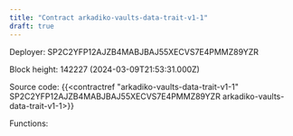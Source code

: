 ```yaml
---
title: "Contract arkadiko-vaults-data-trait-v1-1"
draft: true
---
```

Deployer: SP2C2YFP12AJZB4MABJBAJ55XECVS7E4PMMZ89YZR


 



Block height: 142227 (2024-03-09T21:53:31.000Z)

Source code: {{<contractref "arkadiko-vaults-data-trait-v1-1" SP2C2YFP12AJZB4MABJBAJ55XECVS7E4PMMZ89YZR arkadiko-vaults-data-trait-v1-1>}}

Functions:


